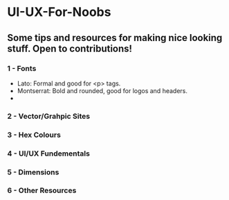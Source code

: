 # UI-UX-For-Noobs

## Some tips and resources for making nice looking stuff. Open to contributions!

### 1 - Fonts
- Lato: Formal and good for \<p\> tags.
- Montserrat: Bold and rounded, good for logos and headers.
- 

### 2 - Vector/Grahpic Sites

### 3 - Hex Colours

### 4 - UI/UX Fundementals

### 5 - Dimensions  

### 6 - Other Resources    
